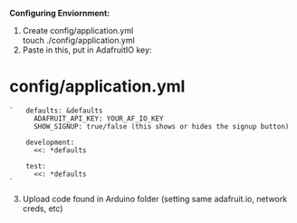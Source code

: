 __Configuring Enviornment:__
1) Create config/application.yml  
  touch ./config/application.yml  
2) Paste in this, put in AdafruitIO key:  
  # config/application.yml  
    
    `   defaults: &defaults  
          ADAFRUIT_API_KEY: YOUR_AF_IO_KEY
          SHOW_SIGNUP: true/false (this shows or hides the signup button)
          
        development:  
          <<: *defaults  
        
        test:  
          <<: *defaults  
    `
3) Upload code found in Arduino folder (setting same adafruit.io, network creds, etc)